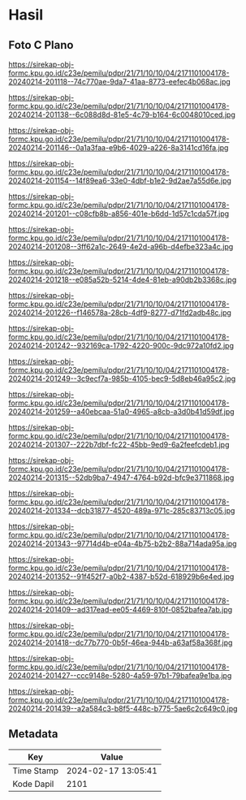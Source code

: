 # Hasil

## Foto C Plano

https://sirekap-obj-formc.kpu.go.id/c23e/pemilu/pdpr/21/71/10/10/04/2171101004178-20240214-201118--74c770ae-9da7-41aa-8773-eefec4b068ac.jpg

https://sirekap-obj-formc.kpu.go.id/c23e/pemilu/pdpr/21/71/10/10/04/2171101004178-20240214-201138--6c088d8d-81e5-4c79-b164-6c0048010ced.jpg

https://sirekap-obj-formc.kpu.go.id/c23e/pemilu/pdpr/21/71/10/10/04/2171101004178-20240214-201146--0a1a3faa-e9b6-4029-a226-8a3141cd16fa.jpg

https://sirekap-obj-formc.kpu.go.id/c23e/pemilu/pdpr/21/71/10/10/04/2171101004178-20240214-201154--14f89ea6-33e0-4dbf-b1e2-9d2ae7a55d6e.jpg

https://sirekap-obj-formc.kpu.go.id/c23e/pemilu/pdpr/21/71/10/10/04/2171101004178-20240214-201201--c08cfb8b-a856-401e-b6dd-1d57c1cda57f.jpg

https://sirekap-obj-formc.kpu.go.id/c23e/pemilu/pdpr/21/71/10/10/04/2171101004178-20240214-201208--3ff62a1c-2649-4e2d-a96b-d4efbe323a4c.jpg

https://sirekap-obj-formc.kpu.go.id/c23e/pemilu/pdpr/21/71/10/10/04/2171101004178-20240214-201218--e085a52b-5214-4de4-81eb-a90db2b3368c.jpg

https://sirekap-obj-formc.kpu.go.id/c23e/pemilu/pdpr/21/71/10/10/04/2171101004178-20240214-201226--f146578a-28cb-4df9-8277-d71fd2adb48c.jpg

https://sirekap-obj-formc.kpu.go.id/c23e/pemilu/pdpr/21/71/10/10/04/2171101004178-20240214-201242--932169ca-1792-4220-900c-9dc972a10fd2.jpg

https://sirekap-obj-formc.kpu.go.id/c23e/pemilu/pdpr/21/71/10/10/04/2171101004178-20240214-201249--3c9ecf7a-985b-4105-bec9-5d8eb46a95c2.jpg

https://sirekap-obj-formc.kpu.go.id/c23e/pemilu/pdpr/21/71/10/10/04/2171101004178-20240214-201259--a40ebcaa-51a0-4965-a8cb-a3d0b41d59df.jpg

https://sirekap-obj-formc.kpu.go.id/c23e/pemilu/pdpr/21/71/10/10/04/2171101004178-20240214-201307--222b7dbf-fc22-45bb-9ed9-6a2feefcdeb1.jpg

https://sirekap-obj-formc.kpu.go.id/c23e/pemilu/pdpr/21/71/10/10/04/2171101004178-20240214-201315--52db9ba7-4947-4764-b92d-bfc9e3711868.jpg

https://sirekap-obj-formc.kpu.go.id/c23e/pemilu/pdpr/21/71/10/10/04/2171101004178-20240214-201334--dcb31877-4520-489a-971c-285c83713c05.jpg

https://sirekap-obj-formc.kpu.go.id/c23e/pemilu/pdpr/21/71/10/10/04/2171101004178-20240214-201343--97714d4b-e04a-4b75-b2b2-88a714ada95a.jpg

https://sirekap-obj-formc.kpu.go.id/c23e/pemilu/pdpr/21/71/10/10/04/2171101004178-20240214-201352--91f452f7-a0b2-4387-b52d-618929b6e4ed.jpg

https://sirekap-obj-formc.kpu.go.id/c23e/pemilu/pdpr/21/71/10/10/04/2171101004178-20240214-201409--ad317ead-ee05-4469-810f-0852bafea7ab.jpg

https://sirekap-obj-formc.kpu.go.id/c23e/pemilu/pdpr/21/71/10/10/04/2171101004178-20240214-201418--dc77b770-0b5f-46ea-944b-a63af58a368f.jpg

https://sirekap-obj-formc.kpu.go.id/c23e/pemilu/pdpr/21/71/10/10/04/2171101004178-20240214-201427--ccc9148e-5280-4a59-97b1-79bafea9e1ba.jpg

https://sirekap-obj-formc.kpu.go.id/c23e/pemilu/pdpr/21/71/10/10/04/2171101004178-20240214-201439--a2a584c3-b8f5-448c-b775-5ae6c2c649c0.jpg


## Metadata

| Key        | Value               |
| ---------- | ------------------- |
| Time Stamp | 2024-02-17 13:05:41 |
| Kode Dapil | 2101                |



